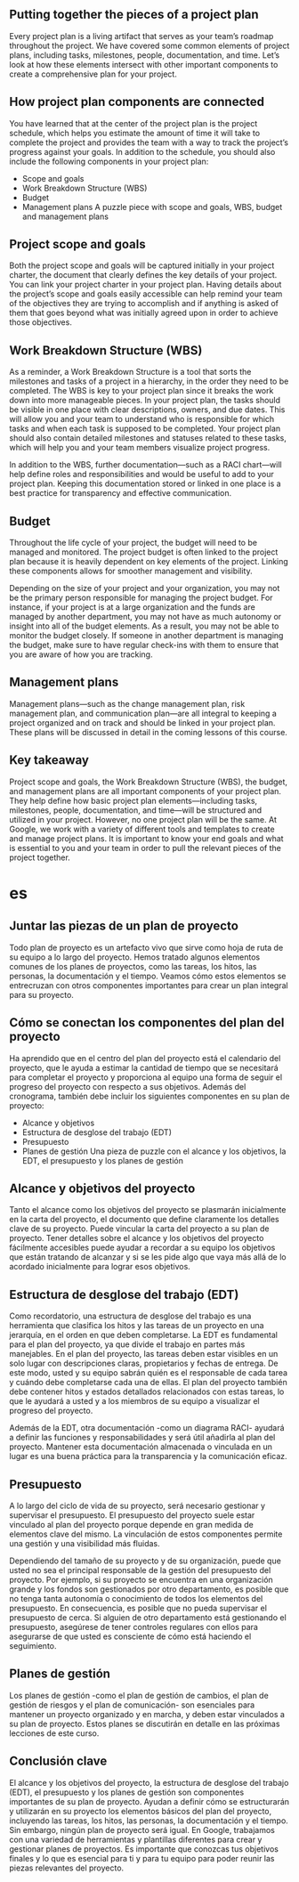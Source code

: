## Putting together the pieces of a project plan
Every project plan is a living artifact that serves as your team’s roadmap throughout the project. We have covered some common elements of project plans, including tasks, milestones, people, documentation, and time. Let’s look at how these elements intersect with other important components to create a comprehensive plan for your project. 

## How project plan components are connected
You have learned that at the center of the project plan is the project schedule, which helps you estimate the amount of time it will take to complete the project and provides the team with a way to track the project’s progress against your goals. In addition to the schedule, you should also include the following components in your project plan: 

- Scope and goals
- Work Breakdown Structure (WBS)
- Budget 
- Management plans
A puzzle piece with scope and goals, WBS, budget and management plans
## Project scope and goals
Both the project scope and goals will be captured initially in your project charter, the document that clearly defines the key details of your project. You can link your project charter in your project plan. Having details about the project’s scope and goals easily accessible can help remind your team of the objectives they are trying to accomplish and if anything is asked of them that goes beyond what was initially agreed upon in order to achieve those objectives. 

## Work Breakdown Structure (WBS)
As a reminder, a Work Breakdown Structure is a tool that sorts the milestones and tasks of a project in a hierarchy, in the order they need to be completed.  The WBS is key to your project plan since it breaks the work down into more manageable pieces. In your project plan, the tasks should be visible in one place with clear descriptions, owners, and due dates. This will allow you and your team to understand who is responsible for which tasks and when each task is supposed to be completed. Your project plan should also contain detailed milestones and statuses related to these tasks, which will help you and your team members visualize project progress. 

In addition to the WBS, further documentation—such as a RACI chart—will help define roles and responsibilities and would be useful to add to your project plan. Keeping this documentation stored or linked in one place is a best practice for transparency and effective communication.

## Budget
Throughout the life cycle of your project, the budget will need to be managed and monitored. The project budget is often linked to the project plan because it is heavily dependent on key elements of the project. Linking these components allows for smoother management and visibility. 

Depending on the size of your project and your organization, you may not be the primary person responsible for managing the project budget. For instance, if your project is at a large organization and the funds are managed by another department, you may not have as much autonomy or insight into all of the budget elements. As a result, you may not be able to monitor the budget closely. If someone in another department is managing the budget, make sure to have regular check-ins with them to ensure that you are aware of how you are tracking.

## Management plans
Management plans—such as the change management plan, risk management plan, and communication plan—are all integral to keeping a project organized and on track and should be linked in your project plan. These plans will be discussed in detail in the coming lessons of this course. 

## Key takeaway
Project scope and goals, the Work Breakdown Structure (WBS), the budget, and management plans are all important components of your project plan. They help define how basic project plan elements—including tasks, milestones, people, documentation, and time—will be structured and utilized in your project. However, no one project plan will be the same. At Google, we work with a variety of different tools and templates to create and manage project plans. It is important to know your end goals and what is essential to you and your team in order to pull the relevant pieces of the project together. 
# es
## Juntar las piezas de un plan de proyecto
Todo plan de proyecto es un artefacto vivo que sirve como hoja de ruta de su equipo a lo largo del proyecto. Hemos tratado algunos elementos comunes de los planes de proyectos, como las tareas, los hitos, las personas, la documentación y el tiempo. Veamos cómo estos elementos se entrecruzan con otros componentes importantes para crear un plan integral para su proyecto. 

## Cómo se conectan los componentes del plan del proyecto
Ha aprendido que en el centro del plan del proyecto está el calendario del proyecto, que le ayuda a estimar la cantidad de tiempo que se necesitará para completar el proyecto y proporciona al equipo una forma de seguir el progreso del proyecto con respecto a sus objetivos. Además del cronograma, también debe incluir los siguientes componentes en su plan de proyecto: 

- Alcance y objetivos
- Estructura de desglose del trabajo (EDT)
- Presupuesto 
- Planes de gestión
Una pieza de puzzle con el alcance y los objetivos, la EDT, el presupuesto y los planes de gestión
## Alcance y objetivos del proyecto
Tanto el alcance como los objetivos del proyecto se plasmarán inicialmente en la carta del proyecto, el documento que define claramente los detalles clave de su proyecto. Puede vincular la carta del proyecto a su plan de proyecto. Tener detalles sobre el alcance y los objetivos del proyecto fácilmente accesibles puede ayudar a recordar a su equipo los objetivos que están tratando de alcanzar y si se les pide algo que vaya más allá de lo acordado inicialmente para lograr esos objetivos. 

## Estructura de desglose del trabajo (EDT)
Como recordatorio, una estructura de desglose del trabajo es una herramienta que clasifica los hitos y las tareas de un proyecto en una jerarquía, en el orden en que deben completarse.  La EDT es fundamental para el plan del proyecto, ya que divide el trabajo en partes más manejables. En el plan del proyecto, las tareas deben estar visibles en un solo lugar con descripciones claras, propietarios y fechas de entrega. De este modo, usted y su equipo sabrán quién es el responsable de cada tarea y cuándo debe completarse cada una de ellas. El plan del proyecto también debe contener hitos y estados detallados relacionados con estas tareas, lo que le ayudará a usted y a los miembros de su equipo a visualizar el progreso del proyecto. 

Además de la EDT, otra documentación -como un diagrama RACI- ayudará a definir las funciones y responsabilidades y será útil añadirla al plan del proyecto. Mantener esta documentación almacenada o vinculada en un lugar es una buena práctica para la transparencia y la comunicación eficaz.

## Presupuesto
A lo largo del ciclo de vida de su proyecto, será necesario gestionar y supervisar el presupuesto. El presupuesto del proyecto suele estar vinculado al plan del proyecto porque depende en gran medida de elementos clave del mismo. La vinculación de estos componentes permite una gestión y una visibilidad más fluidas. 

Dependiendo del tamaño de su proyecto y de su organización, puede que usted no sea el principal responsable de la gestión del presupuesto del proyecto. Por ejemplo, si su proyecto se encuentra en una organización grande y los fondos son gestionados por otro departamento, es posible que no tenga tanta autonomía o conocimiento de todos los elementos del presupuesto. En consecuencia, es posible que no pueda supervisar el presupuesto de cerca. Si alguien de otro departamento está gestionando el presupuesto, asegúrese de tener controles regulares con ellos para asegurarse de que usted es consciente de cómo está haciendo el seguimiento.

## Planes de gestión
Los planes de gestión -como el plan de gestión de cambios, el plan de gestión de riesgos y el plan de comunicación- son esenciales para mantener un proyecto organizado y en marcha, y deben estar vinculados a su plan de proyecto. Estos planes se discutirán en detalle en las próximas lecciones de este curso. 

## Conclusión clave
El alcance y los objetivos del proyecto, la estructura de desglose del trabajo (EDT), el presupuesto y los planes de gestión son componentes importantes de su plan de proyecto. Ayudan a definir cómo se estructurarán y utilizarán en su proyecto los elementos básicos del plan del proyecto, incluyendo las tareas, los hitos, las personas, la documentación y el tiempo. Sin embargo, ningún plan de proyecto será igual. En Google, trabajamos con una variedad de herramientas y plantillas diferentes para crear y gestionar planes de proyectos. Es importante que conozcas tus objetivos finales y lo que es esencial para ti y para tu equipo para poder reunir las piezas relevantes del proyecto. 

